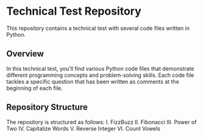 # Technical Test Repository

This repository contains a technical test with several code files written in Python.

## Overview

In this technical test, you'll find various Python code files that demonstrate different programming concepts and problem-solving skills. Each code file tackles a specific question that has been written as comments at the beginning of each file.

## Repository Structure
The repository is structured as follows:
I. FizzBuzz
II. Fibonacci
III. Power of Two
IV. Capitalize Words
V. Reverse Integer
VI. Count Vowels
